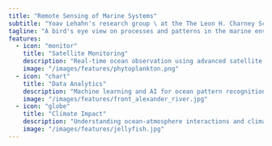 ```yaml
---
title: "Remote Sensing of Marine Systems"
subtitle: "Yoav Lehahn's research group \ at the The Leon H. Charney School of Marine Sciences (CSMS) \ University of Haifa"
tagline: "A bird's eye view on processes and patterns in the marine environment"
features:
  - icon: "monitor"
    title: "Satellite Monitoring"
    description: "Real-time ocean observation using advanced satellite imagery and sensors"
    image: "/images/features/phytoplankton.png"
  - icon: "chart"
    title: "Data Analytics"
    description: "Machine learning and AI for ocean pattern recognition and prediction"
    image: "/images/features/front_alexander_river.jpg"
  - icon: "globe"
    title: "Climate Impact"
    description: "Understanding ocean-atmosphere interactions and climate change effects"
    image: "/images/features/jellyfish.jpg"
---
```

